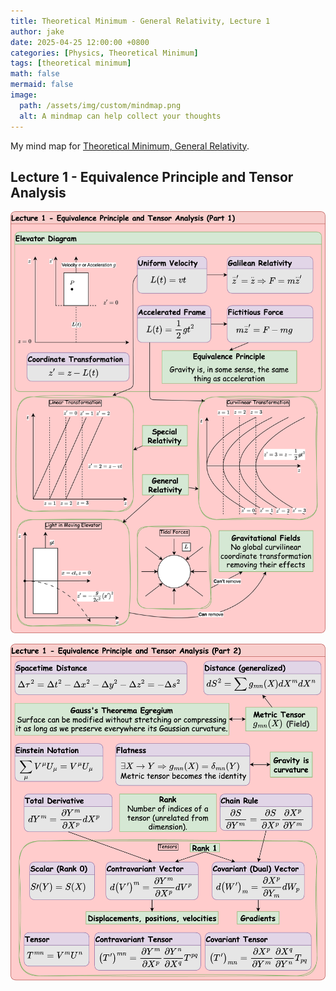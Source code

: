 ```yaml
---
title: Theoretical Minimum - General Relativity, Lecture 1
author: jake
date: 2025-04-25 12:00:00 +0800
categories: [Physics, Theoretical Minimum]
tags: [theoretical minimum]
math: false
mermaid: false
image:
  path: /assets/img/custom/mindmap.png
  alt: A mindmap can help collect your thoughts
---
```

My mind map for [Theoretical Minimum, General Relativity](https://theoreticalminimum.com/courses/general-relativity/2012/fall).

## Lecture 1 - Equivalence Principle and Tensor Analysis
![alt](assets/drawio/B4L1-Page-1.drawio.png)

![alt](assets/drawio/B4L1-Page-2.drawio.png)
